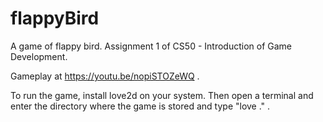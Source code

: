 # flappyBird
A game of flappy bird. Assignment 1 of CS50 - Introduction of Game Development.

Gameplay at https://youtu.be/nopiSTOZeWQ .

To run the game, install love2d on your system. Then open a terminal and enter the directory where the game is stored and type "love ." .
